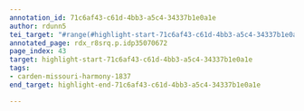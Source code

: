 ```yaml
---
annotation_id: 71c6af43-c61d-4bb3-a5c4-34337b1e0a1e
author: rdunn5
tei_target: "#range(#highlight-start-71c6af43-c61d-4bb3-a5c4-34337b1e0a1e, #highlight-end-71c6af43-c61d-4bb3-a5c4-34337b1e0a1e)"
annotated_page: rdx_r8srq.p.idp35070672
page_index: 43
target: highlight-start-71c6af43-c61d-4bb3-a5c4-34337b1e0a1e
tags:
- carden-missouri-harmony-1837
end_target: highlight-end-71c6af43-c61d-4bb3-a5c4-34337b1e0a1e

---
```

